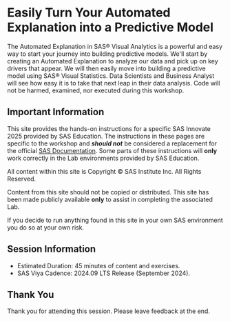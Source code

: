 # Easily Turn Your Automated Explanation into a Predictive Model

The Automated Explanation in SAS®  Visual Analytics is a powerful and easy way to start your journey into building predictive models. We'll start by creating an Automated Explanation to analyze our data and pick up on key drivers that appear. We will then easily move into building a predictive model using SAS®  Visual Statistics. Data Scientists and Business Analyst will see how easy it is to take that next leap in their data analysis. Code will not be harmed, examined, nor executed during this workshop.

## Important Information

This site provides the hands-on instructions for a specific SAS Innovate 2025 provided by SAS Education.  The instructions in these pages are specific to the workshop and ***should not*** be considered a replacement for the official [SAS Documentation](http://documentation.sas.com).  Some parts of these instructions will **only** work correctly in the Lab environments provided by SAS Education.

All content within this site is Copyright &copy; SAS Institute Inc. All Rights Reserved.

Content from this site should not be copied or distributed.  This site has been made publicly available **only** to assist in completing the associated Lab.

If you decide to run anything found in this site in your own SAS environment you do so at your own risk.

## Session Information

* Estimated Duration: 45 minutes of content and exercises.
* SAS Viya Cadence: 2024.09 LTS Release (September 2024)​.

## Thank You

Thank you for attending this session. Please leave feedback at the end.
